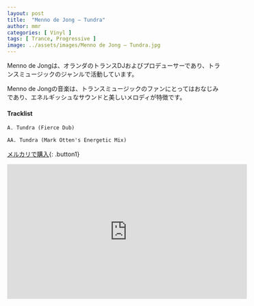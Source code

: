 ```yaml
---
layout: post
title:  "Menno de Jong – Tundra"
author: mmr
categories: [ Vinyl ]
tags: [ Trance, Progressive ]
image: ../assets/images/Menno de Jong – Tundra.jpg
---
```


Menno de Jongは、オランダのトランスDJおよびプロデューサーであり、トランスミュージックのジャンルで活動しています。

Menno de Jongの音楽は、トランスミュージックのファンにとってはおなじみであり、エネルギッシュなサウンドと美しいメロディが特徴です。

#### Tracklist
```md
A. Tundra (Fierce Dub)

AA. Tundra (Mark Otten's Energetic Mix)
```

[メルカリで購入](https://jp.mercari.com/item/m64985374151?afid=6142608987){: .button1}

<iframe width="560" height="315" src="https://www.youtube.com/embed/tWd7j_UOjCk?si=k69mTXp19uIM9Adk" title="YouTube video player" frameborder="0" allow="accelerometer; autoplay; clipboard-write; encrypted-media; gyroscope; picture-in-picture; web-share" referrerpolicy="strict-origin-when-cross-origin" allowfullscreen></iframe>